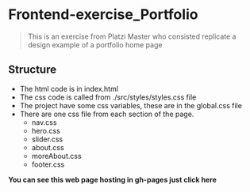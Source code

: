 # Frontend-exercise_Portfolio

> This is an exercise from Platzi Master who consisted replicate a design example of a portfolio home page

## Structure
* The html code is in index.html
* The css code is called from ./src/styles/styles.css file
* The project have some css variables, these are in the global.css file
* There are one css file from each section of the page.
	* nav.css
	* hero.css
	* slider.css
	* about.css
	* moreAbout.css
	* footer.css

<strong>You can see this web page hosting in gh-pages just click here</strong>